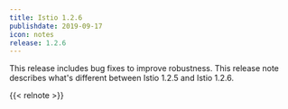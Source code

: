 ```yaml
---
title: Istio 1.2.6
publishdate: 2019-09-17
icon: notes
release: 1.2.6
---
```


This release includes bug fixes to improve robustness.  This release note describes what's different between Istio 1.2.5 and Istio 1.2.6.

{{< relnote >}}

